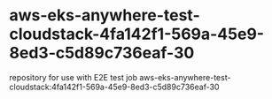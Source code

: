# aws-eks-anywhere-test-cloudstack-4fa142f1-569a-45e9-8ed3-c5d89c736eaf-30
repository for use with E2E test job aws-eks-anywhere-test-cloudstack:4fa142f1-569a-45e9-8ed3-c5d89c736eaf-30
